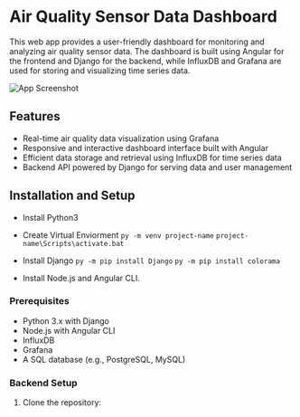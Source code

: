 # Air Quality Sensor Data Dashboard

This web app provides a user-friendly dashboard for monitoring and analyzing air quality sensor data. 
The dashboard is built using Angular for the frontend and Django for the backend, while InfluxDB and Grafana are used for storing and visualizing time series data.

![App Screenshot](screenshot.png)

## Features

- Real-time air quality data visualization using Grafana
- Responsive and interactive dashboard interface built with Angular
- Efficient data storage and retrieval using InfluxDB for time series data
- Backend API powered by Django for serving data and user management

## Installation and Setup
- Install Python3
- Create Virtual Enviorment 
`py -m venv project-name`
`project-name\Scripts\activate.bat`
- Install Django
`py -m pip install Django`
`py -m pip install colorama`
  
- Install Node.js and Angular CLI.

### Prerequisites

- Python 3.x with Django
- Node.js with Angular CLI
- InfluxDB
- Grafana
- A SQL database (e.g., PostgreSQL, MySQL)

### Backend Setup

1. Clone the repository:


